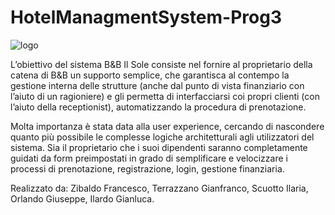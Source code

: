 # HotelManagmentSystem-Prog3
![logo](https://user-images.githubusercontent.com/93930204/204259008-9308b206-40c3-4e86-9c76-562db0ce67c6.png)

L’obiettivo del sistema B&B Il Sole consiste nel fornire al proprietario della catena di B&B un
supporto semplice, che garantisca al contempo la gestione interna delle strutture (anche dal punto
di vista finanziario con l’aiuto di un ragioniere) e gli permetta di interfacciarsi coi propri clienti (con
l’aiuto della receptionist), automatizzando la procedura di prenotazione.

Molta importanza è stata data alla user experience, cercando di nascondere quanto più possibile
le complesse logiche architetturali agli utilizzatori del sistema. Sia il proprietario che i suoi dipendenti
saranno completamente guidati da form preimpostati in grado di semplificare e velocizzare i
processi di prenotazione, registrazione, login, gestione finanziaria.

Realizzato da: Zibaldo Francesco,
Terrazzano Gianfranco,
Scuotto Ilaria,
Orlando Giuseppe,
Ilardo Gianluca.
